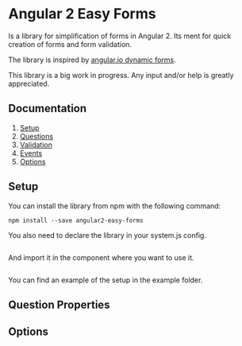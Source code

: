 # Angular 2 Easy Forms
Is a library for simplification of forms in Angular 2. Its ment for quick creation of forms and form validation.

The library is inspired by [angular.io dynamic forms](https://angular.io/docs/ts/latest/cookbook/dynamic-form.html).

This library is a big work in progress. Any input and/or help is greatly appreciated.

## Documentation 
1. [Setup](#setup)
1. [Questions](#questions)
1. [Validation](#validation)
1. [Events](#events)
1. [Options](#options)

## Setup
You can install the library from npm with the following command: 
```
npm install --save angular2-easy-forms
```

You also need to declare the library in your system.js config. 

```js
```

And import it in the component where you want to use it. 

```typescript
```

You can find an example of the setup in the example folder.

## Question Properties

## Options


